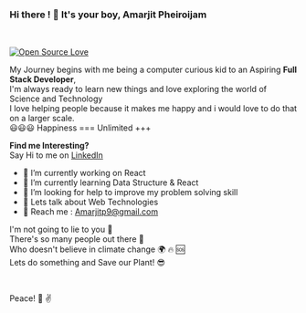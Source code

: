 ### Hi there ! 👋  It's your boy, Amarjit Pheiroijam<br>
<br>

[![Open Source Love](https://badges.frapsoft.com/os/v2/open-source.svg?v=103)](https://github.com/Amarjit-ph)

<!--
**Amarjit-ph/Amarjit-ph** is a ✨ _special_ ✨ repository because its `README.md` (this file) appears on your GitHub profile. 
Here are some ideas to get you started: 
-->
My Journey begins with me being a computer curious kid to an Aspiring **Full Stack Developer**,<br>
I'm always ready to learn new things and love exploring the world of Science and Technology<br>
I love helping people because it makes me happy and i would love to do that on a larger scale.<br>
:smiley::smiley::smiley: Happiness === Unlimited +++
<br>

**Find me Interesting?**<br>
Say Hi to me on [LinkedIn](https://www.linkedin.com/in/amarjit-pheiroijam-234bba166/)<br>

- 🔭  I’m currently working on React<br>
- 🌱  I’m currently learning Data Structure & React <br>
- 🤔  I’m looking for help to improve my problem solving skill<br>
- 💬  Lets talk about Web Technologies<br>
- :e-mail: Reach me : [Amarjitp9@gmail.com](https://mail.google.com/mail/u/0/?fs=1&tf=cm&source=mailto&to=Amarjitp9@gmail.com)<br>

I'm not going to lie to you :no_good: <br>
There's so many people out there :couple: <br>
Who doesn't believe in climate change :earth_africa: :fire: :sos: <br>
Lets do something and Save our Plant! :sunglasses:

<br>

Peace! :peach: :v:
